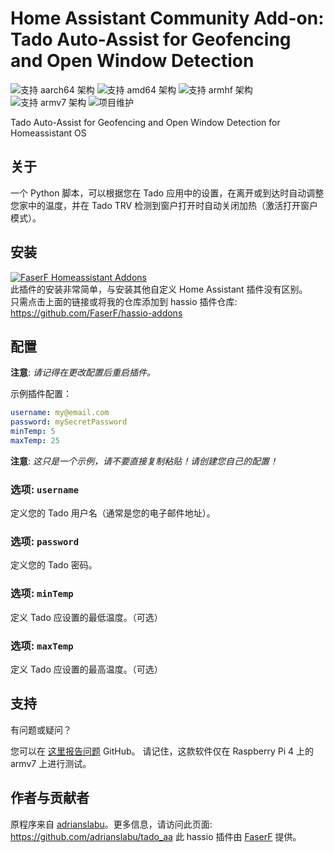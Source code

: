 # Home Assistant Community Add-on: Tado Auto-Assist for Geofencing and Open Window Detection
![支持 aarch64 架构][aarch64-shield] ![支持 amd64 架构][amd64-shield] ![支持 armhf 架构][armhf-shield] ![支持 armv7 架构][armv7-shield]
![项目维护][maintenance-shield]

Tado Auto-Assist for Geofencing and Open Window Detection for Homeassistant OS

## 关于

一个 Python 脚本，可以根据您在 Tado 应用中的设置，在离开或到达时自动调整您家中的温度，并在 Tado TRV 检测到窗户打开时自动关闭加热（激活打开窗户模式）。

## 安装

[![FaserF Homeassistant Addons](https://my.home-assistant.io/badges/supervisor_add_addon_repository.svg)](https://my.home-assistant.io/redirect/supervisor_add_addon_repository/?repository_url=https%3A%2F%2Fgithub.com%2FFaserF%2Fhassio-addons)
<br />
此插件的安装非常简单，与安装其他自定义 Home Assistant 插件没有区别。<br />
只需点击上面的链接或将我的仓库添加到 hassio 插件仓库: <https://github.com/FaserF/hassio-addons>

## 配置

**注意**: _请记得在更改配置后重启插件。_

示例插件配置：

```yaml
username: my@email.com
password: mySecretPassword
minTemp: 5
maxTemp: 25
```

**注意**: _这只是一个示例，请不要直接复制粘贴！请创建您自己的配置！_

### 选项: `username`

定义您的 Tado 用户名（通常是您的电子邮件地址）。

### 选项: `password`

定义您的 Tado 密码。

### 选项: `minTemp`

定义 Tado 应设置的最低温度。（可选）

### 选项: `maxTemp`

定义 Tado 应设置的最高温度。（可选）

## 支持

有问题或疑问？

您可以在 [这里报告问题][issue] GitHub。
请记住，这款软件仅在 Raspberry Pi 4 上的 armv7 上进行测试。

## 作者与贡献者

原程序来自 [adrianslabu]。更多信息，请访问此页面: <https://github.com/adrianslabu/tado_aa>
此 hassio 插件由 [FaserF] 提供。

[maintenance-shield]: https://img.shields.io/maintenance/yes/2024.svg
[aarch64-shield]: https://img.shields.io/badge/aarch64-yes-green.svg
[amd64-shield]: https://img.shields.io/badge/amd64-yes-green.svg
[armhf-shield]: https://img.shields.io/badge/armhf-yes-green.svg
[armv7-shield]: https://img.shields.io/badge/armv7-yes-green.svg
[FaserF]: https://github.com/FaserF/
[issue]: https://github.com/FaserF/hassio-addons/issues
[adrianslabu]: https://github.com/adrianslabu